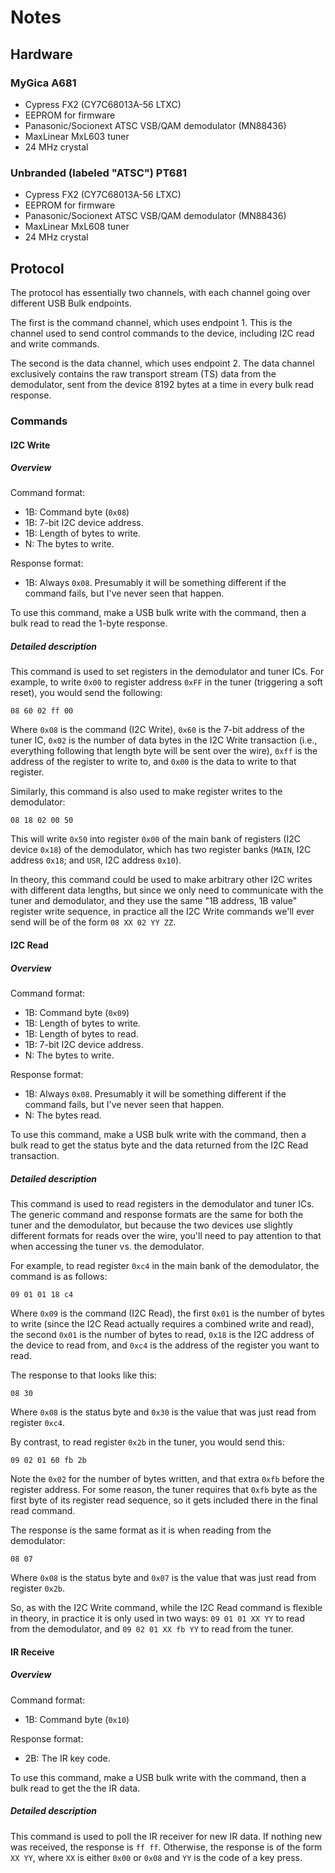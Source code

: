 # Notes


## Hardware

### MyGica A681

  - Cypress FX2 (CY7C68013A-56 LTXC)
  - EEPROM for firmware
  - Panasonic/Socionext ATSC VSB/QAM demodulator (MN88436)
  - MaxLinear MxL603 tuner
  - 24 MHz crystal

### Unbranded (labeled "ATSC") PT681

  - Cypress FX2 (CY7C68013A-56 LTXC)
  - EEPROM for firmware
  - Panasonic/Socionext ATSC VSB/QAM demodulator (MN88436)
  - MaxLinear MxL608 tuner
  - 24 MHz crystal


## Protocol

The protocol has essentially two channels, with each channel going over
different USB Bulk endpoints.

The first is the command channel, which uses endpoint 1. This is the
channel used to send control commands to the device, including I2C read
and write commands.

The second is the data channel, which uses endpoint 2. The data channel
exclusively contains the raw transport stream (TS) data from the
demodulator, sent from the device 8192 bytes at a time in every bulk
read response.


### Commands


#### I2C Write


##### Overview

Command format:

 - 1B: Command byte (`0x08`)
 - 1B: 7-bit I2C device address.
 - 1B: Length of bytes to write.
 - N: The bytes to write.

Response format:

 - 1B: Always `0x08`. Presumably it will be something different if the
   command fails, but I've never seen that happen.

To use this command, make a USB bulk write with the command, then a bulk
read to read the 1-byte response.


##### Detailed description

This command is used to set registers in the demodulator and tuner ICs.
For example, to write `0x00` to register address `0xFF` in the tuner
(triggering a soft reset), you would send the following:

```
08 60 02 ff 00
```

Where `0x08` is the command (I2C Write), `0x60` is the 7-bit address of
the tuner IC, `0x02` is the number of data bytes in the I2C Write
transaction (i.e., everything following that length byte will be sent
over the wire), `0xff` is the address of the register to write to, and
`0x00` is the data to write to that register.

Similarly, this command is also used to make register writes to the
demodulator:

```
08 18 02 00 50
```

This will write `0x50` into register `0x00` of the main bank of
registers (I2C device `0x18`) of the demodulator, which has two register
banks (`MAIN`, I2C address `0x18`; and `USR`, I2C address `0x10`).

In theory, this command could be used to make arbitrary other I2C writes
with different data lengths, but since we only need to communicate with
the tuner and demodulator, and they use the same "1B address, 1B value"
register write sequence, in practice all the I2C Write commands we'll
ever send will be of the form `08 XX 02 YY ZZ`.


#### I2C Read


##### Overview

Command format:

 - 1B: Command byte (`0x09`)
 - 1B: Length of bytes to write.
 - 1B: Length of bytes to read.
 - 1B: 7-bit I2C device address.
 - N: The bytes to write.

Response format:

 - 1B: Always `0x08`. Presumably it will be something different if the
   command fails, but I've never seen that happen.
 - N: The bytes read.

To use this command, make a USB bulk write with the command, then a bulk
read to get the status byte and the data returned from the I2C Read
transaction.


##### Detailed description

This command is used to read registers in the demodulator and tuner ICs.
The generic command and response formats are the same for both the tuner
and the demodulator, but because the two devices use slightly different
formats for reads over the wire, you'll need to pay attention to that
when accessing the tuner vs. the demodulator.

For example, to read register `0xc4` in the main bank of the
demodulator, the command is as follows:

```
09 01 01 18 c4
```

Where `0x09` is the command (I2C Read), the first `0x01` is the number
of bytes to write (since the I2C Read actually requires a combined write
and read), the second `0x01` is the number of bytes to read, `0x18` is
the I2C address of the device to read from, and `0xc4` is the address of
the register you want to read.

The response to that looks like this:

```
08 30
```

Where `0x08` is the status byte and `0x30` is the value that was just
read from register `0xc4`.

By contrast, to read register `0x2b` in the tuner, you would send this:

```
09 02 01 60 fb 2b
```

Note the `0x02` for the number of bytes written, and that extra `0xfb`
before the register address. For some reason, the tuner requires that
`0xfb` byte as the first byte of its register read sequence, so it gets
included there in the final read command.

The response is the same format as it is when reading from the
demodulator:

```
08 07
```

Where `0x08` is the status byte and `0x07` is the value that was just
read from register `0x2b`.

So, as with the I2C Write command, while the I2C Read command is
flexible in theory, in practice it is only used in two ways:
`09 01 01 XX YY` to read from the demodulator, and `09 02 01 XX fb YY`
to read from the tuner.


#### IR Receive


##### Overview

Command format:

 - 1B: Command byte (`0x10`)

Response format:

 - 2B: The IR key code.

To use this command, make a USB bulk write with the command, then a bulk
read to get the the IR data.


##### Detailed description

This command is used to poll the IR receiver for new IR data. If nothing
new was received, the response is `ff ff`. Otherwise, the response is of
the form `XX YY`, where `XX` is either `0x00` or `0x08` and `YY` is the
code of a key press.
